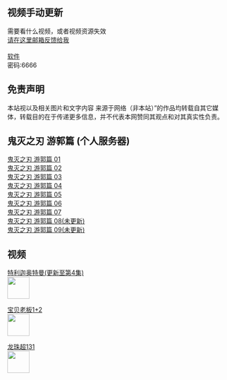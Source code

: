 ## 视频手动更新

需要看什么视频，或者视频资源失效 <br>[请在这里邮箱反馈给我](http://mail.qq.com/cgi-bin/qm_share?t=qm_mailme&email=M1BZSURZc1VcS15SWl8dUFxe) <br><br>
[软件](https://wwa.lanzoui.com/b04n5j3yj) <br> 密码:6666  

## 免责声明

本站视以及相关图片和文字内容 来源于网络（非本站）”的作品均转载自其它媒体，转载目的在于传递更多信息，并不代表本网赞同其观点和对其真实性负责。


## 鬼灭之刃 游郭篇  (个人服务器)<br>
[鬼灭之刃 游郭篇 01](http://www.cjzwjyun.cf//鬼灭之刃2/1/1.m3u8)<br>
[鬼灭之刃 游郭篇 02](http://www.cjzwjyun.cf//鬼灭之刃2/2/2.m3u8)<br>
[鬼灭之刃 游郭篇 03](http://www.cjzwjyun.cf//鬼灭之刃2/3/3.m3u8)<br>
[鬼灭之刃 游郭篇 04](http://www.cjzwjyun.cf//鬼灭之刃2/4/4.m3u8)<br>
[鬼灭之刃 游郭篇 05](http://www.cjzwjyun.cf//鬼灭之刃2/5/5.m3u8)<br>
[鬼灭之刃 游郭篇 06](http://www.cjzwjyun.cf//鬼灭之刃2/6/6.m3u8)<br>
[鬼灭之刃 游郭篇 07](http://www.cjzwjyun.cf//鬼灭之刃2/7/7.m3u8)<br>
[鬼灭之刃 游郭篇 08(未更新)](http://www.cjzwjyun.cf//鬼灭之刃2/8/8.m3u8)<br>
[鬼灭之刃 游郭篇 09(未更新)](http://www.cjzwjyun.cf//鬼灭之刃2/9/9.m3u8)<br>



## 视频
 [特利迦奥特曼(更新至第4集)](https://zidc.github.io/video/奥特曼/特利迦.txt)
<br><img src="https://inews.gtimg.com/newsapp_bt/0/13414338157/1000" width="50"/>

 [宝贝老板1+2](https://zidc.github.io/video/电影/宝贝老板.txt)
<br><img src="https://img2.jiemian.com/jiemian/original/20210707/162564489861298100_a700xH.jpg" width="50"/>

 [龙珠超131](https://zidc.github.io/video/动漫/龙珠超.txt)
<br><img src="https://c-ssl.duitang.com/uploads/item/201610/22/20161022132253_4MWYe.jpeg" width="50"/>

